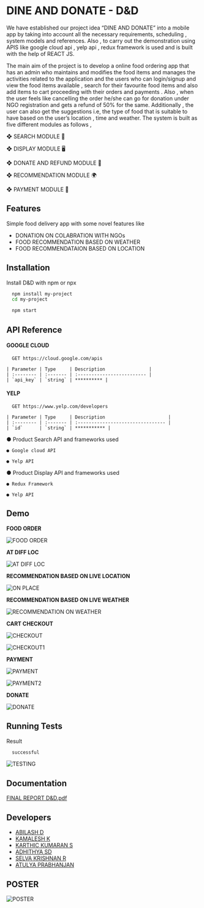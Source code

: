 
# DINE AND DONATE - D&D

We have established our project idea “DINE AND DONATE” into a mobile app by taking into account all the necessary requirements, scheduling , system models and references. Also , to carry out
the demonstration using APIS like google cloud api , yelp api , redux framework is used and is built with the help of REACT JS.

The main aim of the project is to develop a online food ordering app that has an admin who maintains and modifies the food items and manages the activities related to the application
and the users who can login/signup and view the food items available , search for their favourite food items and also add items to cart proceeding with their orders and payments .
Also , when the user feels like cancelling the order he/she can go for donation under NGO registration and gets a refund of 50% for the same. Additionally , the user can also get the
suggestions i.e, the type of food that is suitable to have based on the user’s location , time and
weather. The system is built as five different modules as follows ,


❖ SEARCH MODULE 🔎

❖ DISPLAY MODULE 🖥️

❖ DONATE AND REFUND MODULE 💝

❖ RECOMMENDATION MODULE 🌍

❖ PAYMENT MODULE 🧾





## Features
Simple food delivery app with some novel features like
- DONATION ON COLABRATION WITH NGOs
- FOOD RECOMMENDATION BASED ON WEATHER
- FOOD RECOMMENDATAION BASED ON LOCATION


## Installation

Install D&D with npm or npx

```bash
  npm install my-project
  cd my-project
```
```bash
  npm start
```
    
## API Reference

#### GOOGLE CLOUD

```http
  GET https://cloud.google.com/apis
```

    | Parameter | Type     | Description                |
    | :-------- | :------- | :------------------------- |
    | `api_key` | `string` | ********** |

#### YELP

```http
  GET https://www.yelp.com/developers
```

    | Parameter | Type     | Description                       |
    | :-------- | :------- | :-------------------------------- |
    | `id`      | `string` | *********** |


● Product Search
API and frameworks used

    ● Google cloud API

    ● Yelp API

● Product Display
API and frameworks used
    
    ● Redux Framework

    ● Yelp API
## Demo

**FOOD ORDER**

![FOOD ORDER](https://github.com/Abilash-D/DINE-AND-DONATE/assets/105981228/6e468ac1-907d-4a19-a122-0efd4841a097)


**AT DIFF LOC**

![AT DIFF LOC](https://github.com/Abilash-D/DINE-AND-DONATE/assets/105981228/5e1cc666-289d-43b6-9674-9116221740d6)


**RECOMMENDATION BASED ON LIVE LOCATION**

![ON PLACE](https://github.com/Abilash-D/DINE-AND-DONATE/assets/105981228/e8e96cfa-58e5-4972-9f1b-ea6ffa1fe435)



**RECOMMENDATION BASED ON LIVE WEATHER**

![RECOMMENDATION ON WEATHER](https://github.com/Abilash-D/DINE-AND-DONATE/assets/105981228/39b88998-6cb4-4325-83f1-839a4b3c6970)


**CART CHECKOUT**

![CHECKOUT](https://github.com/Abilash-D/DINE-AND-DONATE/assets/105981228/74df8a4a-fe28-4de9-b22e-f7fd73e8a1eb)

![CHECKOUT1](https://github.com/Abilash-D/DINE-AND-DONATE/assets/105981228/a9d199e9-ec23-4736-bd08-325fda0d45fe)



**PAYMENT**

![PAYMENT](https://github.com/Abilash-D/DINE-AND-DONATE/assets/105981228/b3d5f145-b650-4661-a250-1f15f979cd0f)

![PAYMENT2](https://github.com/Abilash-D/DINE-AND-DONATE/assets/105981228/28fb0120-3d61-49df-867e-18bc375a97f6)


**DONATE**

![DONATE](https://github.com/Abilash-D/DINE-AND-DONATE/assets/105981228/594c8ad7-b0a1-4347-9809-9b9546b2b490)
## Running Tests

Result

```bash
  successful
```
![TESTING ](https://github.com/Abilash-D/DINE-AND-DONATE/assets/105981228/d84144dc-8616-452d-aba8-78ba5050accb)

## Documentation
[FINAL REPORT D&D.pdf](https://github.com/Abilash-D/DINE-AND-DONATE/files/11929701/FINAL.REPORT.D.D.pdf)


## Developers

- [ABILASH D](https://www.github.com/)
- [KAMALESH K](https://www.github.com/)
- [KARTHIC KUMARAN S](https://www.github.com/)
- [ADHITHYA SD](https://www.github.com/)
- [SELVA KRISHNAN R](https://www.github.com/)
- [ATULYA PRABHANJAN](https://www.github.com/)




## POSTER


![POSTER](https://github.com/Abilash-D/DINE-AND-DONATE/assets/105981228/85c16705-10b3-4691-90e4-df142ec425d9)

